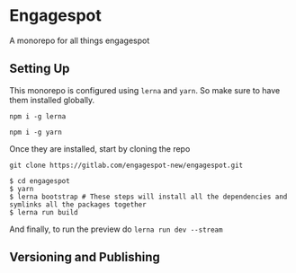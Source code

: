 # Engagespot

A monorepo for all things engagespot

## Setting Up

This monorepo is configured using `lerna` and `yarn`. So make sure to have them installed globally.

`npm i -g lerna`

`npm i -g yarn`

Once they are installed, start by cloning the repo

`git clone https://gitlab.com/engagespot-new/engagespot.git`

```
$ cd engagespot
$ yarn
$ lerna bootstrap # These steps will install all the dependencies and symlinks all the packages together
$ lerna run build
```

And finally, to run the preview do
`lerna run dev --stream`

## Versioning and Publishing



